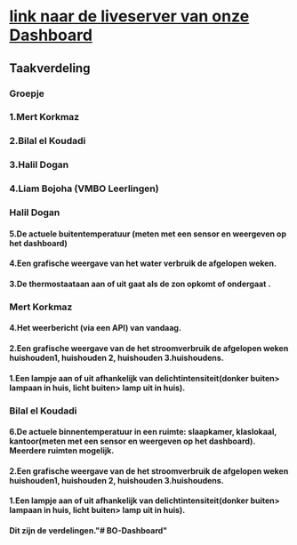 
# [link naar de liveserver van onze Dashboard](https://32840.hosts1.ma-cloud.nl/BO-dashboard/)

## Taakverdeling

### Groepje
### 1.Mert Korkmaz
### 2.Bilal el Koudadi
### 3.Halil Dogan
### 4.Liam Bojoha (VMBO Leerlingen)


### Halil Dogan
#### 5.De actuele buitentemperatuur (meten met een sensor en weergeven op het dashboard)
#### 4.Een grafische weergave van het water verbruik de afgelopen weken.
#### 3.De thermostaataan aan of uit gaat als de zon opkomt of ondergaat .


### Mert Korkmaz
#### 4.Het weerbericht (via een API) van vandaag.
#### 2.Een grafische weergave van de het stroomverbruik de afgelopen weken huishouden1, huishouden 2, huishouden 3.huishoudens.
#### 1.Een lampje aan of uit afhankelijk van delichtintensiteit(donker buiten> lampaan in huis, licht buiten> lamp uit in huis).

### Bilal el Koudadi
#### 6.De actuele binnentemperatuur in een ruimte: slaapkamer, klaslokaal, kantoor(meten met een sensor en weergeven op het dashboard). Meerdere ruimten mogelijk.
#### 2.Een grafische weergave van de het stroomverbruik de afgelopen weken huishouden1, huishouden 2, huishouden 3.huishoudens.
#### 1.Een lampje aan of uit afhankelijk van delichtintensiteit(donker buiten> lampaan in huis, licht buiten> lamp uit in huis).



#### Dit zijn de verdelingen."# BO-Dashboard" 


